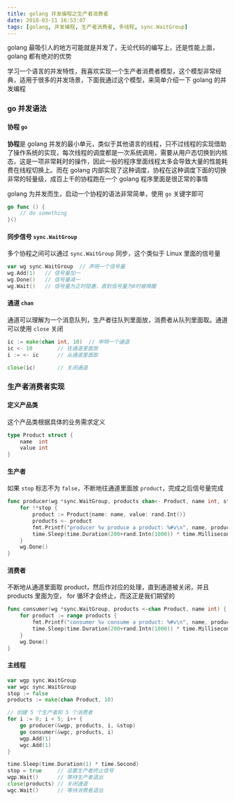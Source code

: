 ```yaml
---
title: golang 并发编程之生产者消费者
date: 2018-03-11 16:53:07
tags: [golang, 并发编程, 生产者消费者, 多线程, sync.WaitGroup]
---
```


golang 最吸引人的地方可能就是并发了，无论代码的编写上，还是性能上面，golang 都有绝对的优势

学习一个语言的并发特性，我喜欢实现一个生产者消费者模型，这个模型非常经典，适用于很多的并发场景，下面我通过这个模型，来简单介绍一下 golang 的并发编程

### go 并发语法

#### 协程 `go`

**协程**是 golang 并发的最小单元，类似于其他语言的线程，只不过线程的实现借助了操作系统的实现，每次线程的调度都是一次系统调用，需要从用户态切换到内核态，这是一项非常耗时的操作，因此一般的程序里面线程太多会导致大量的性能耗费在线程切换上。而在 golang 内部实现了这种调度，协程在这种调度下面的切换非常的轻量级，成百上千的协程跑在一个 golang 程序里面是很正常的事情

golang 为并发而生，启动一个协程的语法非常简单，使用 `go` 关键字即可

``` go
go func () {
    // do something
}()
```

#### 同步信号 `sync.WaitGroup`

多个协程之间可以通过 `sync.WaitGroup` 同步，这个类似于 Linux 里面的信号量

``` go
var wg sync.WaitGroup  // 声明一个信号量
wg.Add(1)   // 信号量加一
wg.Done()   // 信号量减一
wg.Wait()   // 信号量为正时阻塞，直到信号量为0时被唤醒
```

#### 通道 `chan`

通道可以理解为一个消息队列，生产者往队列里面放，消费者从队列里面取。通道可以使用 `close` 关闭

``` go
ic := make(chan int, 10)  // 申明一个通道
ic <- 10        // 往通道里面放
i := <- ic      // 从通道里面取

close(ic)       // 关闭通道
```

### 生产者消费者实现

#### 定义产品类

这个产品类根据具体的业务需求定义

``` go
type Product struct {
    name  int
    value int
}
```

#### 生产者

如果 `stop` 标志不为 `false`，不断地往通道里面放 `product`，完成之后信号量完成

``` go
func producer(wg *sync.WaitGroup, products chan<- Product, name int, stop *bool) {
    for !*stop {
        product := Product{name: name, value: rand.Int()}
        products <- product
        fmt.Printf("producer %v produce a product: %#v\n", name, product)
        time.Sleep(time.Duration(200+rand.Intn(1000)) * time.Millisecond)
    }
    wg.Done()
}
```

#### 消费者

不断地从通道里面取 product，然后作对应的处理，直到通道被关闭，并且 products 里面为空， for 循环才会终止，而这正是我们期望的

``` go
func consumer(wg *sync.WaitGroup, products <-chan Product, name int) {
    for product := range products {
        fmt.Printf("consumer %v consume a product: %#v\n", name, product)
        time.Sleep(time.Duration(200+rand.Intn(1000)) * time.Millisecond)
    }
    wg.Done()
}
```

#### 主线程

``` go
var wgp sync.WaitGroup
var wgc sync.WaitGroup
stop := false
products := make(chan Product, 10)

// 创建 5 个生产者和 5 个消费者
for i := 0; i < 5; i++ {
    go producer(&wgp, products, i, &stop)
    go consumer(&wgc, products, i)
    wgp.Add(1)
    wgc.Add(1)
}

time.Sleep(time.Duration(1) * time.Second)
stop = true     // 设置生产者终止信号
wgp.Wait()      // 等待生产者退出
close(products) // 关闭通道
wgc.Wait()      // 等待消费者退出
```


